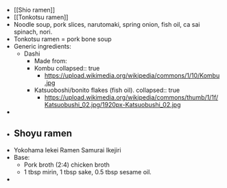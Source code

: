 - [[Shio ramen]]
- [[Tonkotsu ramen]]
- Noodle soup, pork slices, narutomaki, spring onion, fish oil, ca sai spinach, nori.
- Tonkotsu ramen = pork bone soup
- Generic ingredients:
	- Dashi
		- Made from:
		- Kombu
		  collapsed:: true
			- https://upload.wikimedia.org/wikipedia/commons/1/10/Kombu.jpg
		- Katsuoboshi/bonito flakes (fish oil).
		  collapsed:: true
			- https://upload.wikimedia.org/wikipedia/commons/thumb/1/1f/Katsuobushi_02.jpg/1920px-Katsuobushi_02.jpg
-
- Shoyu ramen
	-
- Yokohama Iekei Ramen Samurai Ikejiri
- Base:
	- Pork broth (2:4) chicken broth
	- 1 tbsp mirin, 1 tbsp sake, 0.5 tbsp sesame oil.
-